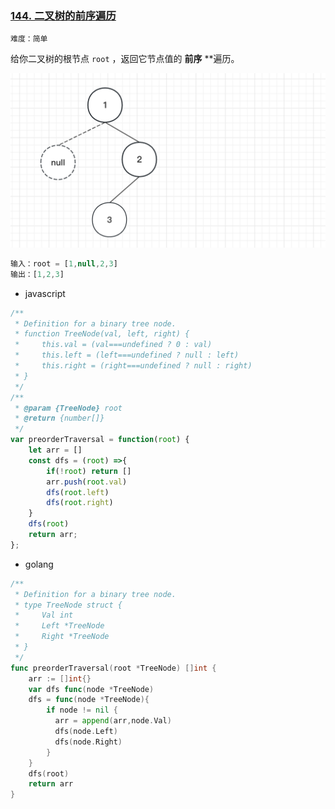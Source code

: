 ### **[144. 二叉树的前序遍历](https://leetcode.cn/problems/binary-tree-preorder-traversal/)**

`难度：简单`

给你二叉树的根节点 `root` ，返回它节点值的 **前序** **遍历。

<img src="../algorithm11.png" height={650} />

```jsx
输入：root = [1,null,2,3]
输出：[1,2,3]
```

- javascript

```jsx
/**
 * Definition for a binary tree node.
 * function TreeNode(val, left, right) {
 *     this.val = (val===undefined ? 0 : val)
 *     this.left = (left===undefined ? null : left)
 *     this.right = (right===undefined ? null : right)
 * }
 */
/**
 * @param {TreeNode} root
 * @return {number[]}
 */
var preorderTraversal = function(root) {
    let arr = []
    const dfs = (root) =>{
        if(!root) return []
        arr.push(root.val)
        dfs(root.left)
        dfs(root.right)
    }
    dfs(root)
    return arr;
};
```

- golang

```go
/**
 * Definition for a binary tree node.
 * type TreeNode struct {
 *     Val int
 *     Left *TreeNode
 *     Right *TreeNode
 * }
 */
func preorderTraversal(root *TreeNode) []int {
    arr := []int{}
    var dfs func(node *TreeNode)
    dfs = func(node *TreeNode){
        if node != nil {
          arr = append(arr,node.Val)
          dfs(node.Left)
          dfs(node.Right)
        }
    }
    dfs(root)
    return arr
}
```
